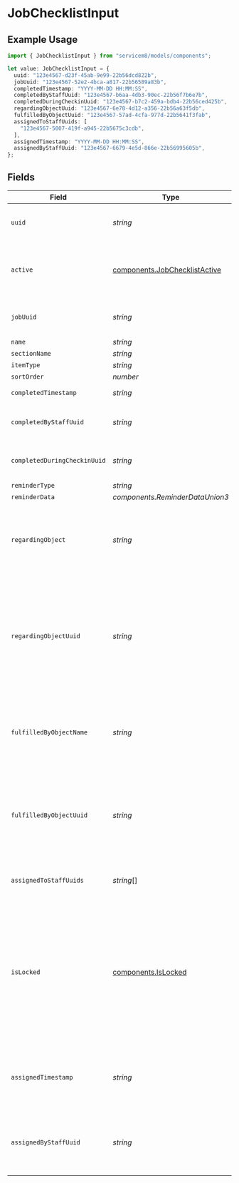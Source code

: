 # JobChecklistInput

## Example Usage

```typescript
import { JobChecklistInput } from "servicem8/models/components";

let value: JobChecklistInput = {
  uuid: "123e4567-d23f-45ab-9e99-22b56dcd822b",
  jobUuid: "123e4567-52e2-4bca-a817-22b56589a83b",
  completedTimestamp: "YYYY-MM-DD HH:MM:SS",
  completedByStaffUuid: "123e4567-b6aa-4db3-90ec-22b56f7b6e7b",
  completedDuringCheckinUuid: "123e4567-b7c2-459a-bdb4-22b56ced425b",
  regardingObjectUuid: "123e4567-6e78-4d12-a356-22b56a63f5db",
  fulfilledByObjectUuid: "123e4567-57ad-4cfa-977d-22b5641f3fab",
  assignedToStaffUuids: [
    "123e4567-5007-419f-a945-22b5675c3cdb",
  ],
  assignedTimestamp: "YYYY-MM-DD HH:MM:SS",
  assignedByStaffUuid: "123e4567-6679-4e5d-866e-22b56995605b",
};
```

## Fields

| Field                                                                                                                                                                                                   | Type                                                                                                                                                                                                    | Required                                                                                                                                                                                                | Description                                                                                                                                                                                             | Example                                                                                                                                                                                                 |
| ------------------------------------------------------------------------------------------------------------------------------------------------------------------------------------------------------- | ------------------------------------------------------------------------------------------------------------------------------------------------------------------------------------------------------- | ------------------------------------------------------------------------------------------------------------------------------------------------------------------------------------------------------- | ------------------------------------------------------------------------------------------------------------------------------------------------------------------------------------------------------- | ------------------------------------------------------------------------------------------------------------------------------------------------------------------------------------------------------- |
| `uuid`                                                                                                                                                                                                  | *string*                                                                                                                                                                                                | :heavy_minus_sign:                                                                                                                                                                                      | Record UUID key                                                                                                                                                                                         | 123e4567-d23f-45ab-9e99-22b56dcd822b                                                                                                                                                                    |
| `active`                                                                                                                                                                                                | [components.JobChecklistActive](../../models/components/jobchecklistactive.md)                                                                                                                          | :heavy_minus_sign:                                                                                                                                                                                      | Record active/deleted flag. <br/><br/>Valid values are [0,1]                                                                                                                                            |                                                                                                                                                                                                         |
| `jobUuid`                                                                                                                                                                                               | *string*                                                                                                                                                                                                | :heavy_minus_sign:                                                                                                                                                                                      | N/A                                                                                                                                                                                                     | 123e4567-52e2-4bca-a817-22b56589a83b                                                                                                                                                                    |
| `name`                                                                                                                                                                                                  | *string*                                                                                                                                                                                                | :heavy_minus_sign:                                                                                                                                                                                      | N/A                                                                                                                                                                                                     |                                                                                                                                                                                                         |
| `sectionName`                                                                                                                                                                                           | *string*                                                                                                                                                                                                | :heavy_minus_sign:                                                                                                                                                                                      | N/A                                                                                                                                                                                                     |                                                                                                                                                                                                         |
| `itemType`                                                                                                                                                                                              | *string*                                                                                                                                                                                                | :heavy_minus_sign:                                                                                                                                                                                      | N/A                                                                                                                                                                                                     |                                                                                                                                                                                                         |
| `sortOrder`                                                                                                                                                                                             | *number*                                                                                                                                                                                                | :heavy_minus_sign:                                                                                                                                                                                      | N/A                                                                                                                                                                                                     |                                                                                                                                                                                                         |
| `completedTimestamp`                                                                                                                                                                                    | *string*                                                                                                                                                                                                | :heavy_minus_sign:                                                                                                                                                                                      | N/A                                                                                                                                                                                                     | YYYY-MM-DD HH:MM:SS                                                                                                                                                                                     |
| `completedByStaffUuid`                                                                                                                                                                                  | *string*                                                                                                                                                                                                | :heavy_minus_sign:                                                                                                                                                                                      | N/A                                                                                                                                                                                                     | 123e4567-b6aa-4db3-90ec-22b56f7b6e7b                                                                                                                                                                    |
| `completedDuringCheckinUuid`                                                                                                                                                                            | *string*                                                                                                                                                                                                | :heavy_minus_sign:                                                                                                                                                                                      | N/A                                                                                                                                                                                                     | 123e4567-b7c2-459a-bdb4-22b56ced425b                                                                                                                                                                    |
| `reminderType`                                                                                                                                                                                          | *string*                                                                                                                                                                                                | :heavy_minus_sign:                                                                                                                                                                                      | N/A                                                                                                                                                                                                     |                                                                                                                                                                                                         |
| `reminderData`                                                                                                                                                                                          | *components.ReminderDataUnion3*                                                                                                                                                                         | :heavy_minus_sign:                                                                                                                                                                                      | N/A                                                                                                                                                                                                     |                                                                                                                                                                                                         |
| `regardingObject`                                                                                                                                                                                       | *string*                                                                                                                                                                                                | :heavy_minus_sign:                                                                                                                                                                                      | The type of object which this checklist item is related to. For example, for Form checklists, this will be 'Form'.                                                                                      |                                                                                                                                                                                                         |
| `regardingObjectUuid`                                                                                                                                                                                   | *string*                                                                                                                                                                                                | :heavy_minus_sign:                                                                                                                                                                                      | The UUID of the object which this checklists item is related to. For example, for Form checklists, this is the UUID of the Form that must be completed to complete the checklist item.                  | 123e4567-6e78-4d12-a356-22b56a63f5db                                                                                                                                                                    |
| `fulfilledByObjectName`                                                                                                                                                                                 | *string*                                                                                                                                                                                                | :heavy_minus_sign:                                                                                                                                                                                      | The type of object which completes this checklist item. For example, for Form checklists, this will be 'FormResponse'.                                                                                  |                                                                                                                                                                                                         |
| `fulfilledByObjectUuid`                                                                                                                                                                                 | *string*                                                                                                                                                                                                | :heavy_minus_sign:                                                                                                                                                                                      | The UUID of the object which completes this checklist item. For example, for Form checklists, this references the UUID of a FormResponse record.                                                        | 123e4567-57ad-4cfa-977d-22b5641f3fab                                                                                                                                                                    |
| `assignedToStaffUuids`                                                                                                                                                                                  | *string*[]                                                                                                                                                                                              | :heavy_minus_sign:                                                                                                                                                                                      | N/A                                                                                                                                                                                                     | 123e4567-5007-419f-a945-22b5675c3cdb                                                                                                                                                                    |
| `isLocked`                                                                                                                                                                                              | [components.IsLocked](../../models/components/islocked.md)                                                                                                                                              | :heavy_minus_sign:                                                                                                                                                                                      | If this checklist item is locked (read-only) and cannot be modified. This is set by the system when the checklist item is created from a Task or Network Request. (Read-only). <br/><br/>Valid values are [0,1] |                                                                                                                                                                                                         |
| `assignedTimestamp`                                                                                                                                                                                     | *string*                                                                                                                                                                                                | :heavy_minus_sign:                                                                                                                                                                                      | The timestamp when the checklist item was assigned to the staff member. (Read-only)                                                                                                                     | YYYY-MM-DD HH:MM:SS                                                                                                                                                                                     |
| `assignedByStaffUuid`                                                                                                                                                                                   | *string*                                                                                                                                                                                                | :heavy_minus_sign:                                                                                                                                                                                      | The UUID of the staff member who assigned the checklist item to the staff member. (Read-only)                                                                                                           | 123e4567-6679-4e5d-866e-22b56995605b                                                                                                                                                                    |
